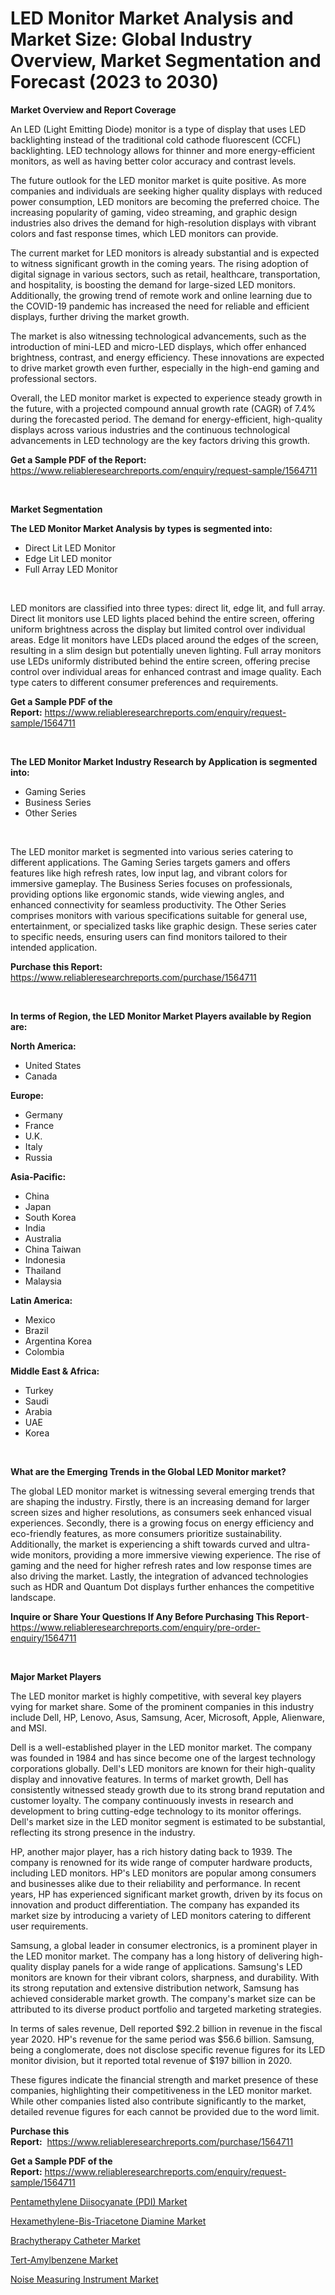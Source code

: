 <p><h1>LED Monitor Market Analysis and Market Size: Global Industry Overview, Market Segmentation and Forecast (2023 to 2030)</h1></p><p><strong>Market Overview and Report Coverage</strong></p>
<p><p>An LED (Light Emitting Diode) monitor is a type of display that uses LED backlighting instead of the traditional cold cathode fluorescent (CCFL) backlighting. LED technology allows for thinner and more energy-efficient monitors, as well as having better color accuracy and contrast levels.</p><p>The future outlook for the LED monitor market is quite positive. As more companies and individuals are seeking higher quality displays with reduced power consumption, LED monitors are becoming the preferred choice. The increasing popularity of gaming, video streaming, and graphic design industries also drives the demand for high-resolution displays with vibrant colors and fast response times, which LED monitors can provide.</p><p>The current market for LED monitors is already substantial and is expected to witness significant growth in the coming years. The rising adoption of digital signage in various sectors, such as retail, healthcare, transportation, and hospitality, is boosting the demand for large-sized LED monitors. Additionally, the growing trend of remote work and online learning due to the COVID-19 pandemic has increased the need for reliable and efficient displays, further driving the market growth.</p><p>The market is also witnessing technological advancements, such as the introduction of mini-LED and micro-LED displays, which offer enhanced brightness, contrast, and energy efficiency. These innovations are expected to drive market growth even further, especially in the high-end gaming and professional sectors.</p><p>Overall, the LED monitor market is expected to experience steady growth in the future, with a projected compound annual growth rate (CAGR) of 7.4% during the forecasted period. The demand for energy-efficient, high-quality displays across various industries and the continuous technological advancements in LED technology are the key factors driving this growth.</p></p>
<p><strong>Get a Sample PDF of the Report:</strong> <a href="https://www.reliableresearchreports.com/enquiry/request-sample/1564711">https://www.reliableresearchreports.com/enquiry/request-sample/1564711</a></p>
<p>&nbsp;</p>
<p><strong>Market Segmentation</strong></p>
<p><strong>The LED Monitor Market Analysis by types is segmented into:</strong></p>
<p><ul><li>Direct Lit LED Monitor</li><li>Edge Lit LED monitor</li><li>Full Array LED Monitor</li></ul></p>
<p>&nbsp;</p>
<p><p>LED monitors are classified into three types: direct lit, edge lit, and full array. Direct lit monitors use LED lights placed behind the entire screen, offering uniform brightness across the display but limited control over individual areas. Edge lit monitors have LEDs placed around the edges of the screen, resulting in a slim design but potentially uneven lighting. Full array monitors use LEDs uniformly distributed behind the entire screen, offering precise control over individual areas for enhanced contrast and image quality. Each type caters to different consumer preferences and requirements.</p></p>
<p><strong>Get a Sample PDF of the Report:</strong>&nbsp;<a href="https://www.reliableresearchreports.com/enquiry/request-sample/1564711">https://www.reliableresearchreports.com/enquiry/request-sample/1564711</a></p>
<p>&nbsp;</p>
<p><strong>The LED Monitor Market Industry Research by Application is segmented into:</strong></p>
<p><ul><li>Gaming Series</li><li>Business Series</li><li>Other Series</li></ul></p>
<p>&nbsp;</p>
<p><p>The LED monitor market is segmented into various series catering to different applications. The Gaming Series targets gamers and offers features like high refresh rates, low input lag, and vibrant colors for immersive gameplay. The Business Series focuses on professionals, providing options like ergonomic stands, wide viewing angles, and enhanced connectivity for seamless productivity. The Other Series comprises monitors with various specifications suitable for general use, entertainment, or specialized tasks like graphic design. These series cater to specific needs, ensuring users can find monitors tailored to their intended application.</p></p>
<p><strong>Purchase this Report:</strong>&nbsp; <a href="https://www.reliableresearchreports.com/purchase/1564711">https://www.reliableresearchreports.com/purchase/1564711</a></p>
<p>&nbsp;</p>
<p><strong>In terms of Region, the LED Monitor Market Players available by Region are:</strong></p>
<p>
    <p> <strong> North America: </strong>
        <ul>
            <li>United States</li>
            <li>Canada</li>
        </ul>
        </p> 
    <p> <strong> Europe: </strong>
        <ul>
            <li>Germany</li>
            <li>France</li>
            <li>U.K.</li>
            <li>Italy</li>
            <li>Russia</li>
        </ul>
        </p> 
    <p> <strong> Asia-Pacific: </strong>
        <ul>
            <li>China</li>
            <li>Japan</li>
            <li>South Korea</li>
            <li>India</li>
            <li>Australia</li>
            <li>China Taiwan</li>
            <li>Indonesia</li>
            <li>Thailand</li>
            <li>Malaysia</li>
        </ul>
        </p> 
    <p> <strong> Latin America: </strong>
        <ul>
            <li>Mexico</li>
            <li>Brazil</li>
            <li>Argentina Korea</li>
            <li>Colombia</li>
        </ul>
        </p> 
    <p> <strong> Middle East & Africa: </strong>
        <ul>
            <li>Turkey</li>
            <li>Saudi</li>
            <li>Arabia</li>
            <li>UAE</li>
            <li>Korea</li>
        </ul>
    </p>
    </p>
<p>&nbsp;</p>
<p><strong>What are the Emerging Trends in the Global LED Monitor market?</strong></p>
<p><p>The global LED monitor market is witnessing several emerging trends that are shaping the industry. Firstly, there is an increasing demand for larger screen sizes and higher resolutions, as consumers seek enhanced visual experiences. Secondly, there is a growing focus on energy efficiency and eco-friendly features, as more consumers prioritize sustainability. Additionally, the market is experiencing a shift towards curved and ultra-wide monitors, providing a more immersive viewing experience. The rise of gaming and the need for higher refresh rates and low response times are also driving the market. Lastly, the integration of advanced technologies such as HDR and Quantum Dot displays further enhances the competitive landscape.</p></p>
<p><strong>Inquire or Share Your Questions If Any Before Purchasing This Report</strong>- <a href="https://www.reliableresearchreports.com/enquiry/pre-order-enquiry/1564711">https://www.reliableresearchreports.com/enquiry/pre-order-enquiry/1564711</a></p>
<p>&nbsp;</p>
<p><strong>Major Market Players</strong></p>
<p><p>The LED monitor market is highly competitive, with several key players vying for market share. Some of the prominent companies in this industry include Dell, HP, Lenovo, Asus, Samsung, Acer, Microsoft, Apple, Alienware, and MSI.</p><p>Dell is a well-established player in the LED monitor market. The company was founded in 1984 and has since become one of the largest technology corporations globally. Dell's LED monitors are known for their high-quality display and innovative features. In terms of market growth, Dell has consistently witnessed steady growth due to its strong brand reputation and customer loyalty. The company continuously invests in research and development to bring cutting-edge technology to its monitor offerings. Dell's market size in the LED monitor segment is estimated to be substantial, reflecting its strong presence in the industry.</p><p>HP, another major player, has a rich history dating back to 1939. The company is renowned for its wide range of computer hardware products, including LED monitors. HP's LED monitors are popular among consumers and businesses alike due to their reliability and performance. In recent years, HP has experienced significant market growth, driven by its focus on innovation and product differentiation. The company has expanded its market size by introducing a variety of LED monitors catering to different user requirements.</p><p>Samsung, a global leader in consumer electronics, is a prominent player in the LED monitor market. The company has a long history of delivering high-quality display panels for a wide range of applications. Samsung's LED monitors are known for their vibrant colors, sharpness, and durability. With its strong reputation and extensive distribution network, Samsung has achieved considerable market growth. The company's market size can be attributed to its diverse product portfolio and targeted marketing strategies.</p><p>In terms of sales revenue, Dell reported $92.2 billion in revenue in the fiscal year 2020. HP's revenue for the same period was $56.6 billion. Samsung, being a conglomerate, does not disclose specific revenue figures for its LED monitor division, but it reported total revenue of $197 billion in 2020.</p><p>These figures indicate the financial strength and market presence of these companies, highlighting their competitiveness in the LED monitor market. While other companies listed also contribute significantly to the market, detailed revenue figures for each cannot be provided due to the word limit.</p></p>
<p><strong>Purchase this Report:</strong>&nbsp;&nbsp;<a href="https://www.reliableresearchreports.com/purchase/1564711">https://www.reliableresearchreports.com/purchase/1564711</a></p>
<p></p>
<p><strong>Get a Sample PDF of the Report:</strong>&nbsp;<a href="https://www.reliableresearchreports.com/enquiry/request-sample/1564711">https://www.reliableresearchreports.com/enquiry/request-sample/1564711</a></p>
<p><p><a href="https://www.linkedin.com/pulse/pentamethylene-diisocyanate-pdi-market-insights-players-3yele/">Pentamethylene Diisocyanate (PDI) Market</a></p><p><a href="https://www.linkedin.com/pulse/hexamethylene-bis-triacetone-diamine-market-research-zjq4e/">Hexamethylene-Bis-Triacetone Diamine Market</a></p><p><a href="https://medium.com/@weave.begin.honor/brachytherapy-catheter-market-size-cagr-trends-2024-2030-d19e7a84d810">Brachytherapy Catheter Market</a></p><p><a href="https://www.linkedin.com/pulse/tert-amylbenzene-market-research-report-provides-thorough-3hj6e/">Tert-Amylbenzene Market</a></p><p><a href="https://medium.com/@royalhoeger626/noise-measuring-instrument-market-size-growth-forecast-2023-2030-e004a0bcdee9">Noise Measuring Instrument Market</a></p></p>